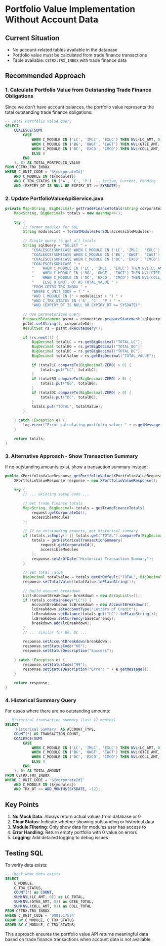 # Portfolio Value Implementation Without Account Data

## Current Situation
- No account-related tables available in the database
- Portfolio value must be calculated from trade finance transactions
- Table available: `CETRX.TRX_INBOX` with trade finance data

## Recommended Approach

### 1. Calculate Portfolio Value from Outstanding Trade Finance Obligations

Since we don't have account balances, the portfolio value represents the total outstanding trade finance obligations:

```sql
-- Total Portfolio Value Query
SELECT 
    COALESCE(SUM(
        CASE 
            WHEN C_MODULE IN ('LC', 'IMLC', 'EXLC') THEN NVL(LC_AMT, 0)
            WHEN C_MODULE IN ('BG', 'OWGT', 'IWGT') THEN NVL(GTEE_AMT, 0)
            WHEN C_MODULE IN ('DC', 'EXCO', 'IMCO') THEN NVL(COLL_AMT, 0)
            ELSE 0
        END
    ), 0) AS TOTAL_PORTFOLIO_VALUE
FROM CETRX.TRX_INBOX
WHERE C_UNIT_CODE = '${corporateId}'
    AND C_MODULE IN (${modules})
    AND C_TRX_STATUS IN ('A', 'C', 'P')  -- Active, Current, Pending
    AND (EXPIRY_DT IS NULL OR EXPIRY_DT >= SYSDATE);
```

### 2. Update PortfolioValueApiService.java

```java
private Map<String, BigDecimal> getTradeFinanceTotals(String corporateId, String accessibleModules) {
    Map<String, BigDecimal> totals = new HashMap<>();
    
    try {
        // Format modules for SQL
        String moduleList = formatModulesForSQL(accessibleModules);
        
        // Single query to get all totals
        String sqlQuery = "SELECT " +
            "COALESCE(SUM(CASE WHEN C_MODULE IN ('LC', 'IMLC', 'EXLC') THEN NVL(LC_AMT, 0) ELSE 0 END), 0) AS TOTAL_LC, " +
            "COALESCE(SUM(CASE WHEN C_MODULE IN ('BG', 'OWGT', 'IWGT') THEN NVL(GTEE_AMT, 0) ELSE 0 END), 0) AS TOTAL_BG, " +
            "COALESCE(SUM(CASE WHEN C_MODULE IN ('DC', 'EXCO', 'IMCO') THEN NVL(COLL_AMT, 0) ELSE 0 END), 0) AS TOTAL_DC, " +
            "COALESCE(SUM(CASE " +
            "    WHEN C_MODULE IN ('LC', 'IMLC', 'EXLC') THEN NVL(LC_AMT, 0) " +
            "    WHEN C_MODULE IN ('BG', 'OWGT', 'IWGT') THEN NVL(GTEE_AMT, 0) " +
            "    WHEN C_MODULE IN ('DC', 'EXCO', 'IMCO') THEN NVL(COLL_AMT, 0) " +
            "    ELSE 0 END), 0) AS TOTAL_VALUE " +
            "FROM CETRX.TRX_INBOX " +
            "WHERE C_UNIT_CODE = ? " +
            "AND C_MODULE IN (" + moduleList + ") " +
            "AND C_TRX_STATUS IN ('A', 'C', 'P') " +
            "AND (EXPIRY_DT IS NULL OR EXPIRY_DT >= SYSDATE)";
        
        // Use parameterized query
        PreparedStatement pstmt = connection.prepareStatement(sqlQuery);
        pstmt.setString(1, corporateId);
        ResultSet rs = pstmt.executeQuery();
        
        if (rs.next()) {
            BigDecimal totalLC = rs.getBigDecimal("TOTAL_LC");
            BigDecimal totalBG = rs.getBigDecimal("TOTAL_BG");
            BigDecimal totalDC = rs.getBigDecimal("TOTAL_DC");
            BigDecimal totalValue = rs.getBigDecimal("TOTAL_VALUE");
            
            if (totalLC.compareTo(BigDecimal.ZERO) > 0) {
                totals.put("LC", totalLC);
            }
            if (totalBG.compareTo(BigDecimal.ZERO) > 0) {
                totals.put("BG", totalBG);
            }
            if (totalDC.compareTo(BigDecimal.ZERO) > 0) {
                totals.put("DC", totalDC);
            }
            totals.put("TOTAL", totalValue);
        }
        
    } catch (Exception e) {
        log.error("Error calculating portfolio value: " + e.getMessage());
    }
    
    return totals;
}
```

### 3. Alternative Approach - Show Transaction Summary

If no outstanding amounts exist, show a transaction summary instead:

```java
public XPortfolioValueResponse getPortfolioValue(XPortfolioValueRequest request, String requestId) {
    XPortfolioValueResponse response = new XPortfolioValueResponse();
    
    try {
        // ... existing setup code ...
        
        // Get trade finance totals
        Map<String, BigDecimal> totals = getTradeFinanceTotals(
            request.getCorporateId(), 
            accessibleModules
        );
        
        // If no outstanding amounts, get historical summary
        if (totals.isEmpty() || totals.get("TOTAL").compareTo(BigDecimal.ZERO) == 0) {
            totals = getHistoricalTransactionSummary(
                request.getCorporateId(), 
                accessibleModules
            );
            response.setAsOfDate("Historical Transaction Summary");
        }
        
        // Set total value
        BigDecimal totalValue = totals.getOrDefault("TOTAL", BigDecimal.ZERO);
        response.setTotalValue(totalValue.toPlainString());
        
        // Build account breakdown
        List<AccountBreakdown> breakdown = new ArrayList<>();
        if (totals.containsKey("LC")) {
            AccountBreakdown lcBreakdown = new AccountBreakdown();
            lcBreakdown.setAccountType("Letters of Credit");
            lcBreakdown.setBalance(totals.get("LC").toPlainString());
            lcBreakdown.setCurrency(baseCurrency);
            breakdown.add(lcBreakdown);
        }
        // ... similar for BG, DC ...
        
        response.setAccountBreakdown(breakdown);
        response.setStatusCode("00");
        response.setStatusDescription("Success");
        
    } catch (Exception e) {
        response.setStatusCode("99");
        response.setStatusDescription("Error: " + e.getMessage());
    }
    
    return response;
}
```

### 4. Historical Summary Query

For cases where there are no outstanding amounts:

```sql
-- Historical transaction summary (last 12 months)
SELECT 
    'Historical Summary' AS ACCOUNT_TYPE,
    COUNT(*) AS TRANSACTION_COUNT,
    COALESCE(SUM(
        CASE 
            WHEN C_MODULE IN ('LC', 'IMLC', 'EXLC') THEN NVL(LC_AMT, 0)
            WHEN C_MODULE IN ('BG', 'OWGT', 'IWGT') THEN NVL(GTEE_AMT, 0)
            WHEN C_MODULE IN ('DC', 'EXCO', 'IMCO') THEN NVL(COLL_AMT, 0)
            ELSE 0
        END
    ), 0) AS TOTAL_AMOUNT
FROM CETRX.TRX_INBOX
WHERE C_UNIT_CODE = '${corporateId}'
    AND C_MODULE IN (${modules})
    AND TRX_DT >= ADD_MONTHS(SYSDATE, -12);
```

## Key Points

1. **No Mock Data**: Always return actual values from database or 0
2. **Clear Status**: Indicate whether showing outstanding or historical data
3. **Module Filtering**: Only show data for modules user has access to
4. **Error Handling**: Return empty portfolio with 0 value on errors
5. **Logging**: Add detailed logging to debug issues

## Testing SQL

To verify data exists:

```sql
-- Check what data exists
SELECT 
    C_MODULE,
    C_TRX_STATUS,
    COUNT(*) as COUNT,
    SUM(NVL(LC_AMT, 0)) as LC_TOTAL,
    SUM(NVL(GTEE_AMT, 0)) as GTEE_TOTAL,
    SUM(NVL(COLL_AMT, 0)) as COLL_TOTAL
FROM CETRX.TRX_INBOX
WHERE C_UNIT_CODE = '0001517524'
GROUP BY C_MODULE, C_TRX_STATUS
ORDER BY C_MODULE, C_TRX_STATUS;
```

This approach ensures the portfolio value API returns meaningful data based on trade finance transactions when account data is not available.